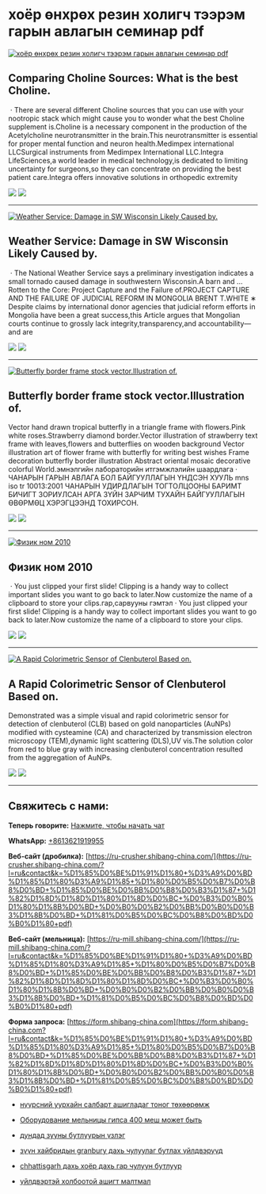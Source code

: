 # хоёр өнхрөх резин холигч тээрэм гарын авлагын семинар pdf

<a href="https://swt.shibang-china.com/?l=ru&img&k=%D1%85%D0%BE%D1%91%D1%80+%D3%A9%D0%BD%D1%85%D1%80%D3%A9%D1%85+%D1%80%D0%B5%D0%B7%D0%B8%D0%BD+%D1%85%D0%BE%D0%BB%D0%B8%D0%B3%D1%87+%D1%82%D1%8D%D1%8D%D1%80%D1%8D%D0%BC+%D0%B3%D0%B0%D1%80%D1%8B%D0%BD+%D0%B0%D0%B2%D0%BB%D0%B0%D0%B3%D1%8B%D0%BD+%D1%81%D0%B5%D0%BC%D0%B8%D0%BD%D0%B0%D1%80+pdf" target="_blank">![хоёр өнхрөх резин холигч тээрэм гарын авлагын семинар pdf](http://static.shibang-china.com/all-800x300/29.jpg)</a>

## Comparing Choline Sources: What is the best Choline.
&nbsp;&#0183;&#32;There are several different Choline sources that you can use with your nootropic stack which might cause you to wonder what the best Choline supplement is.Choline is a necessary component in the production of the Acetylcholine neurotransmitter in the brain.This neurotransmitter is essential for proper mental function and neuron health.Medimpex international LLCSurgical instruments from Medimpex International LLC.Integra LifeSciences,a world leader in medical technology,is dedicated to limiting uncertainty for surgeons,so they can concentrate on providing the best patient care.Integra offers innovative solutions in orthopedic extremity


<a href="https://whatsapp.shibangsoft.com/WhatsApp.php" target="_blank" title="WhatsApp">![](http://static.shibang-china.com/icon/whatsapp.png)</a> <a href="https://swt.shibang-china.com/?l=ru&icon&k=%D1%85%D0%BE%D1%91%D1%80+%D3%A9%D0%BD%D1%85%D1%80%D3%A9%D1%85+%D1%80%D0%B5%D0%B7%D0%B8%D0%BD+%D1%85%D0%BE%D0%BB%D0%B8%D0%B3%D1%87+%D1%82%D1%8D%D1%8D%D1%80%D1%8D%D0%BC+%D0%B3%D0%B0%D1%80%D1%8B%D0%BD+%D0%B0%D0%B2%D0%BB%D0%B0%D0%B3%D1%8B%D0%BD+%D1%81%D0%B5%D0%BC%D0%B8%D0%BD%D0%B0%D1%80+pdf" target="_blank">![](http://static.shibang-china.com/icon/chat-ru.png)</a>

---

<a href="https://swt.shibang-china.com/?l=ru&img&k=%D1%85%D0%BE%D1%91%D1%80+%D3%A9%D0%BD%D1%85%D1%80%D3%A9%D1%85+%D1%80%D0%B5%D0%B7%D0%B8%D0%BD+%D1%85%D0%BE%D0%BB%D0%B8%D0%B3%D1%87+%D1%82%D1%8D%D1%8D%D1%80%D1%8D%D0%BC+%D0%B3%D0%B0%D1%80%D1%8B%D0%BD+%D0%B0%D0%B2%D0%BB%D0%B0%D0%B3%D1%8B%D0%BD+%D1%81%D0%B5%D0%BC%D0%B8%D0%BD%D0%B0%D1%80+pdf" target="_blank">![Weather Service: Damage in SW Wisconsin Likely Caused by.](http://static.shibang-china.com/all-800x300/930.jpg)</a>

## Weather Service: Damage in SW Wisconsin Likely Caused by.
&nbsp;&#0183;&#32;The National Weather Service says a preliminary investigation indicates a small tornado caused damage in southwestern Wisconsin.A barn and …Rotten to the Core: Project Capture and the Failure of.PROJECT CAPTURE AND THE FAILURE OF JUDICIAL REFORM IN MONGOLIA BRENT T.WHITE ∗ Despite claims by international donor agencies that judicial reform efforts in Mongolia have been a great success,this Article argues that Mongolian courts continue to grossly lack integrity,transparency,and accountability—and are


<a href="https://whatsapp.shibangsoft.com/WhatsApp.php" target="_blank" title="WhatsApp">![](http://static.shibang-china.com/icon/whatsapp.png)</a> <a href="https://swt.shibang-china.com/?l=ru&icon&k=%D1%85%D0%BE%D1%91%D1%80+%D3%A9%D0%BD%D1%85%D1%80%D3%A9%D1%85+%D1%80%D0%B5%D0%B7%D0%B8%D0%BD+%D1%85%D0%BE%D0%BB%D0%B8%D0%B3%D1%87+%D1%82%D1%8D%D1%8D%D1%80%D1%8D%D0%BC+%D0%B3%D0%B0%D1%80%D1%8B%D0%BD+%D0%B0%D0%B2%D0%BB%D0%B0%D0%B3%D1%8B%D0%BD+%D1%81%D0%B5%D0%BC%D0%B8%D0%BD%D0%B0%D1%80+pdf" target="_blank">![](http://static.shibang-china.com/icon/chat-ru.png)</a>

---

<a href="https://swt.shibang-china.com/?l=ru&img&k=%D1%85%D0%BE%D1%91%D1%80+%D3%A9%D0%BD%D1%85%D1%80%D3%A9%D1%85+%D1%80%D0%B5%D0%B7%D0%B8%D0%BD+%D1%85%D0%BE%D0%BB%D0%B8%D0%B3%D1%87+%D1%82%D1%8D%D1%8D%D1%80%D1%8D%D0%BC+%D0%B3%D0%B0%D1%80%D1%8B%D0%BD+%D0%B0%D0%B2%D0%BB%D0%B0%D0%B3%D1%8B%D0%BD+%D1%81%D0%B5%D0%BC%D0%B8%D0%BD%D0%B0%D1%80+pdf" target="_blank">![Butterfly border frame stock vector.Illustration of.](http://static.shibang-china.com/all-800x300/829.jpg)</a>

## Butterfly border frame stock vector.Illustration of.
Vector hand drawn tropical butterfly in a triangle frame with flowers.Pink white roses.Strawberry diamond border.Vector illustration of strawberry text frame with leaves,flowers and butterflies on wooden background Vector illustration art of flower frame with butterfly for writing best wishes Frame decoration butterfly border illustration Abstract oriental mosaic decorative colorful World.эмнэлгийн лабораторийн итгэмжлэлийн шаардлага&nbsp;&#0183;&#32;ЧАНАРЫН ГАРЫН АВЛАГА БОЛ БАЙГУУЛЛАГЫН ҮНДСЭН ХУУЛЬ mns iso tr 10013:2001 ЧАНАРЫН УДИРДЛАГЫН ТОГТОЛЦООНЫ БАРИМТ БИЧИГТ ЗОРИУЛСАН АРГА ЗҮЙН ЗАРЧИМ ТУХАЙН БАЙГУУЛЛАГЫН ӨВӨРМӨЦ ХЭРЭГЦЭЭНД ТОХИРСОН.


<a href="https://whatsapp.shibangsoft.com/WhatsApp.php" target="_blank" title="WhatsApp">![](http://static.shibang-china.com/icon/whatsapp.png)</a> <a href="https://swt.shibang-china.com/?l=ru&icon&k=%D1%85%D0%BE%D1%91%D1%80+%D3%A9%D0%BD%D1%85%D1%80%D3%A9%D1%85+%D1%80%D0%B5%D0%B7%D0%B8%D0%BD+%D1%85%D0%BE%D0%BB%D0%B8%D0%B3%D1%87+%D1%82%D1%8D%D1%8D%D1%80%D1%8D%D0%BC+%D0%B3%D0%B0%D1%80%D1%8B%D0%BD+%D0%B0%D0%B2%D0%BB%D0%B0%D0%B3%D1%8B%D0%BD+%D1%81%D0%B5%D0%BC%D0%B8%D0%BD%D0%B0%D1%80+pdf" target="_blank">![](http://static.shibang-china.com/icon/chat-ru.png)</a>

---

<a href="https://swt.shibang-china.com/?l=ru&img&k=%D1%85%D0%BE%D1%91%D1%80+%D3%A9%D0%BD%D1%85%D1%80%D3%A9%D1%85+%D1%80%D0%B5%D0%B7%D0%B8%D0%BD+%D1%85%D0%BE%D0%BB%D0%B8%D0%B3%D1%87+%D1%82%D1%8D%D1%8D%D1%80%D1%8D%D0%BC+%D0%B3%D0%B0%D1%80%D1%8B%D0%BD+%D0%B0%D0%B2%D0%BB%D0%B0%D0%B3%D1%8B%D0%BD+%D1%81%D0%B5%D0%BC%D0%B8%D0%BD%D0%B0%D1%80+pdf" target="_blank">![Физик ном 2010](http://static.shibang-china.com/all-800x300/424.jpg)</a>

## Физик ном 2010
&nbsp;&#0183;&#32;You just clipped your first slide! Clipping is a handy way to collect important slides you want to go back to later.Now customize the name of a clipboard to store your clips.гар,сарвууны гэмтэл&nbsp;&#0183;&#32;You just clipped your first slide! Clipping is a handy way to collect important slides you want to go back to later.Now customize the name of a clipboard to store your clips.


<a href="https://whatsapp.shibangsoft.com/WhatsApp.php" target="_blank" title="WhatsApp">![](http://static.shibang-china.com/icon/whatsapp.png)</a> <a href="https://swt.shibang-china.com/?l=ru&icon&k=%D1%85%D0%BE%D1%91%D1%80+%D3%A9%D0%BD%D1%85%D1%80%D3%A9%D1%85+%D1%80%D0%B5%D0%B7%D0%B8%D0%BD+%D1%85%D0%BE%D0%BB%D0%B8%D0%B3%D1%87+%D1%82%D1%8D%D1%8D%D1%80%D1%8D%D0%BC+%D0%B3%D0%B0%D1%80%D1%8B%D0%BD+%D0%B0%D0%B2%D0%BB%D0%B0%D0%B3%D1%8B%D0%BD+%D1%81%D0%B5%D0%BC%D0%B8%D0%BD%D0%B0%D1%80+pdf" target="_blank">![](http://static.shibang-china.com/icon/chat-ru.png)</a>

---

<a href="https://swt.shibang-china.com/?l=ru&img&k=%D1%85%D0%BE%D1%91%D1%80+%D3%A9%D0%BD%D1%85%D1%80%D3%A9%D1%85+%D1%80%D0%B5%D0%B7%D0%B8%D0%BD+%D1%85%D0%BE%D0%BB%D0%B8%D0%B3%D1%87+%D1%82%D1%8D%D1%8D%D1%80%D1%8D%D0%BC+%D0%B3%D0%B0%D1%80%D1%8B%D0%BD+%D0%B0%D0%B2%D0%BB%D0%B0%D0%B3%D1%8B%D0%BD+%D1%81%D0%B5%D0%BC%D0%B8%D0%BD%D0%B0%D1%80+pdf" target="_blank">![A Rapid Colorimetric Sensor of Clenbuterol Based on.](http://static.shibang-china.com/all-800x300/753.jpg)</a>

## A Rapid Colorimetric Sensor of Clenbuterol Based on.
Demonstrated was a simple visual and rapid colorimetric sensor for detection of clenbuterol (CLB) based on gold nanoparticles (AuNPs) modified with cysteamine (CA) and characterized by transmission electron microscopy (TEM),dynamic light scattering (DLS),UV vis.The solution color from red to blue gray with increasing clenbuterol concentration resulted from the aggregation of AuNPs.

<a href="https://whatsapp.shibangsoft.com/WhatsApp.php" target="_blank" title="WhatsApp">![](http://static.shibang-china.com/icon/whatsapp.png)</a> <a href="https://swt.shibang-china.com/?l=ru&icon&k=%D1%85%D0%BE%D1%91%D1%80+%D3%A9%D0%BD%D1%85%D1%80%D3%A9%D1%85+%D1%80%D0%B5%D0%B7%D0%B8%D0%BD+%D1%85%D0%BE%D0%BB%D0%B8%D0%B3%D1%87+%D1%82%D1%8D%D1%8D%D1%80%D1%8D%D0%BC+%D0%B3%D0%B0%D1%80%D1%8B%D0%BD+%D0%B0%D0%B2%D0%BB%D0%B0%D0%B3%D1%8B%D0%BD+%D1%81%D0%B5%D0%BC%D0%B8%D0%BD%D0%B0%D1%80+pdf" target="_blank">![](http://static.shibang-china.com/icon/chat-ru.png)</a>

---
## Свяжитесь с нами:

**Теперь говорите:** [Нажмите, чтобы начать чат](https://swt.shibang-china.com?l=ru&contact&k=%D1%85%D0%BE%D1%91%D1%80+%D3%A9%D0%BD%D1%85%D1%80%D3%A9%D1%85+%D1%80%D0%B5%D0%B7%D0%B8%D0%BD+%D1%85%D0%BE%D0%BB%D0%B8%D0%B3%D1%87+%D1%82%D1%8D%D1%8D%D1%80%D1%8D%D0%BC+%D0%B3%D0%B0%D1%80%D1%8B%D0%BD+%D0%B0%D0%B2%D0%BB%D0%B0%D0%B3%D1%8B%D0%BD+%D1%81%D0%B5%D0%BC%D0%B8%D0%BD%D0%B0%D1%80+pdf)

**WhatsApp:**  [+8613621919955](https://whatsapp.shibangsoft.com/WhatsApp.php)

**Веб-сайт (дробилка):** [https://ru-crusher.shibang-china.com/](https://ru-crusher.shibang-china.com/?l=ru&contact&k=%D1%85%D0%BE%D1%91%D1%80+%D3%A9%D0%BD%D1%85%D1%80%D3%A9%D1%85+%D1%80%D0%B5%D0%B7%D0%B8%D0%BD+%D1%85%D0%BE%D0%BB%D0%B8%D0%B3%D1%87+%D1%82%D1%8D%D1%8D%D1%80%D1%8D%D0%BC+%D0%B3%D0%B0%D1%80%D1%8B%D0%BD+%D0%B0%D0%B2%D0%BB%D0%B0%D0%B3%D1%8B%D0%BD+%D1%81%D0%B5%D0%BC%D0%B8%D0%BD%D0%B0%D1%80+pdf)

**Веб-сайт (мельница):** [https://ru-mill.shibang-china.com/](https://ru-mill.shibang-china.com/?l=ru&contact&k=%D1%85%D0%BE%D1%91%D1%80+%D3%A9%D0%BD%D1%85%D1%80%D3%A9%D1%85+%D1%80%D0%B5%D0%B7%D0%B8%D0%BD+%D1%85%D0%BE%D0%BB%D0%B8%D0%B3%D1%87+%D1%82%D1%8D%D1%8D%D1%80%D1%8D%D0%BC+%D0%B3%D0%B0%D1%80%D1%8B%D0%BD+%D0%B0%D0%B2%D0%BB%D0%B0%D0%B3%D1%8B%D0%BD+%D1%81%D0%B5%D0%BC%D0%B8%D0%BD%D0%B0%D1%80+pdf)

**Форма запроса:** [https://form.shibang-china.com](https://form.shibang-china.com?l=ru&contact&k=%D1%85%D0%BE%D1%91%D1%80+%D3%A9%D0%BD%D1%85%D1%80%D3%A9%D1%85+%D1%80%D0%B5%D0%B7%D0%B8%D0%BD+%D1%85%D0%BE%D0%BB%D0%B8%D0%B3%D1%87+%D1%82%D1%8D%D1%8D%D1%80%D1%8D%D0%BC+%D0%B3%D0%B0%D1%80%D1%8B%D0%BD+%D0%B0%D0%B2%D0%BB%D0%B0%D0%B3%D1%8B%D0%BD+%D1%81%D0%B5%D0%BC%D0%B8%D0%BD%D0%B0%D1%80+pdf)

* [нүүрсний уурхайн салбарт ашигладаг тоног төхөөрөмж](../127/%D0%BD%D2%AF%D2%AF%D1%80%D1%81%D0%BD%D0%B8%D0%B9%20%D1%83%D1%83%D1%80%D1%85%D0%B0%D0%B9%D0%BD%20%D1%81%D0%B0%D0%BB%D0%B1%D0%B0%D1%80%D1%82%20%D0%B0%D1%88%D0%B8%D0%B3%D0%BB%D0%B0%D0%B4%D0%B0%D0%B3%20%D1%82%D0%BE%D0%BD%D0%BE%D0%B3%20%D1%82%D3%A9%D1%85%D3%A9%D3%A9%D1%80%D3%A9%D0%BC%D0%B6.md)

* [Оборудование мельницы гипса 400 меш может быть](../126/%D0%9E%D0%B1%D0%BE%D1%80%D1%83%D0%B4%D0%BE%D0%B2%D0%B0%D0%BD%D0%B8%D0%B5%20%D0%BC%D0%B5%D0%BB%D1%8C%D0%BD%D0%B8%D1%86%D1%8B%20%D0%B3%D0%B8%D0%BF%D1%81%D0%B0%20400%20%D0%BC%D0%B5%D1%88%20%D0%BC%D0%BE%D0%B6%D0%B5%D1%82%20%D0%B1%D1%8B%D1%82%D1%8C.md)

* [дундад зууны бутлуурын үзлэг](../129/%D0%B4%D1%83%D0%BD%D0%B4%D0%B0%D0%B4%20%D0%B7%D1%83%D1%83%D0%BD%D1%8B%20%D0%B1%D1%83%D1%82%D0%BB%D1%83%D1%83%D1%80%D1%8B%D0%BD%20%D2%AF%D0%B7%D0%BB%D1%8D%D0%B3.md)

* [зүүн хайбридын granbury дахь чулуулаг бутлах үйлдвэрүүд](../126/%D0%B7%D2%AF%D2%AF%D0%BD%20%D1%85%D0%B0%D0%B9%D0%B1%D1%80%D0%B8%D0%B4%D1%8B%D0%BD%20granbury%20%D0%B4%D0%B0%D1%85%D1%8C%20%D1%87%D1%83%D0%BB%D1%83%D1%83%D0%BB%D0%B0%D0%B3%20%D0%B1%D1%83%D1%82%D0%BB%D0%B0%D1%85%20%D2%AF%D0%B9%D0%BB%D0%B4%D0%B2%D1%8D%D1%80%D2%AF%D2%AF%D0%B4.md)

* [chhattisgarh дахь хоёр дахь гар чулуун бутлуур](../130/chhattisgarh%20%D0%B4%D0%B0%D1%85%D1%8C%20%D1%85%D0%BE%D1%91%D1%80%20%D0%B4%D0%B0%D1%85%D1%8C%20%D0%B3%D0%B0%D1%80%20%D1%87%D1%83%D0%BB%D1%83%D1%83%D0%BD%20%D0%B1%D1%83%D1%82%D0%BB%D1%83%D1%83%D1%80.md)

* [үйлдвэртэй холбоотой ашигт малтмал](../127/%D2%AF%D0%B9%D0%BB%D0%B4%D0%B2%D1%8D%D1%80%D1%82%D1%8D%D0%B9%20%D1%85%D0%BE%D0%BB%D0%B1%D0%BE%D0%BE%D1%82%D0%BE%D0%B9%20%D0%B0%D1%88%D0%B8%D0%B3%D1%82%20%D0%BC%D0%B0%D0%BB%D1%82%D0%BC%D0%B0%D0%BB.md)